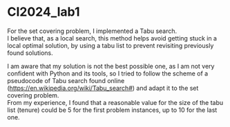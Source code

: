 # CI2024_lab1
For the set covering problem, I implemented a Tabu search.  
I believe that, as a local search, this method helps avoid getting stuck in a local optimal solution, by using a tabu list to prevent revisiting previously found solutions.

I am aware that my solution is not the best possible one, as I am not very confident with Python and its tools, so I tried to follow the scheme of a pseudocode of Tabu search found online (https://en.wikipedia.org/wiki/Tabu_search#) and adapt it to the set covering problem.  
From my experience, I found that a reasonable value for the size of the tabu list (tenure) could be 5 for the first problem instances, up to 10 for the last one.
